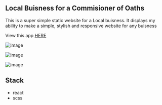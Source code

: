 ## Local Buisness for a Commisioner of Oaths

This is a super simple static website for a Local buisness. It displays my ability to make a simple, stylish and responsive website for any buisness

View this app [HERE](https://laughing-borg-123be7.netlify.app/)

![image](https://user-images.githubusercontent.com/85530348/145665543-851356ed-78a1-49dd-951c-05b520c4fe27.png)

![image](https://user-images.githubusercontent.com/85530348/145665560-d7b31071-95ee-42f4-bb5b-2a44dbf5cbf9.png)

![image](https://user-images.githubusercontent.com/85530348/145665580-9869c367-ca97-4e57-a324-b05288bb0dc2.png)


## Stack
- react
- scss
